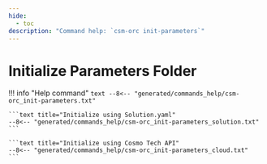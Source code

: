 ```yaml
---
hide:
  - toc
description: "Command help: `csm-orc init-parameters`"
---
```

# Initialize Parameters Folder

!!! info "Help command"
    ```text
    --8<-- "generated/commands_help/csm-orc_init-parameters.txt"
    ```

    ```text title="Initialize using Solution.yaml"
    --8<-- "generated/commands_help/csm-orc_init-parameters_solution.txt"
    ```

    ```text title="Initialize using Cosmo Tech API"
    --8<-- "generated/commands_help/csm-orc_init-parameters_cloud.txt"
    ```

